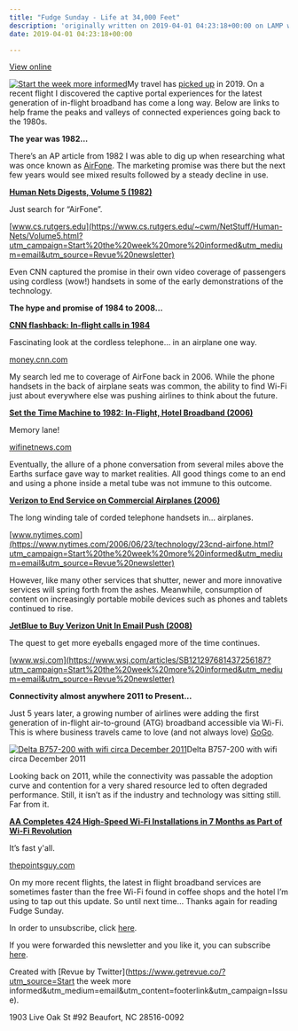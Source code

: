 ```yaml
---
title: "Fudge Sunday - Life at 34,000 Feet"
description: 'originally written on 2019-04-01 04:23:18+00:00 on LAMP with vi, WordPress, Jekyll, Gatsby Cloud, Netlify, Revue, Substack, or Buttondown'
date: 2019-04-01 04:23:18+00:00

---
```


[View online](https://sunday.fudge.org/issues/fudge-sunday-life-at-34-000-feet-168800?utm_campaign=Issue&utm_content=view_in_browser&utm_medium=email&utm_source=Start+the+week+more+informed)

[![Start the week more informed](https://bucketeer-e05bbc84-baa3-437e-9518-adb32be77984.s3.amazonaws.com/public/images/08efd050-c432-49b2-b962-b158f5da12ad_1200x115.png "Start the week more informed")](https://substackcdn.com/image/fetch/f_auto,q_auto:good,fl_progressive:steep/https%3A%2F%2Fbucketeer-e05bbc84-baa3-437e-9518-adb32be77984.s3.amazonaws.com%2Fpublic%2Fimages%2F08efd050-c432-49b2-b962-b158f5da12ad_1200x115.png)My travel has [picked up](https://jaycuthrell.com/my-eighth-year-at-vce/?utm_campaign=Start%20the%20week%20more%20informed&utm_medium=email&utm_source=Revue%20newsletter) in 2019. On a recent flight I discovered the captive portal experiences for the latest generation of in-flight broadband has come a long way. Below are links to help frame the peaks and valleys of connected experiences going back to the 1980s.

 **The year was 1982...**

There’s an AP article from 1982 I was able to dig up when researching what was once known as [AirFone](https://en.wikipedia.org/wiki/Airfone?utm_campaign=Start%20the%20week%20more%20informed&utm_medium=email&utm_source=Revue%20newsletter). The marketing promise was there but the next few years would see mixed results followed by a steady decline in use.

**[Human Nets Digests, Volume 5 (1982)](https://www.cs.rutgers.edu/~cwm/NetStuff/Human-Nets/Volume5.html?utm_campaign=Start%20the%20week%20more%20informed&utm_medium=email&utm_source=Revue%20newsletter)**

Just search for “AirFone”.

[www.cs.rutgers.edu](https://www.cs.rutgers.edu/~cwm/NetStuff/Human-Nets/Volume5.html?utm_campaign=Start%20the%20week%20more%20informed&utm_medium=email&utm_source=Revue%20newsletter)

Even CNN captured the promise in their own video coverage of passengers using cordless (wow!) handsets in some of the early demonstrations of the technology.

 **The hype and promise of 1984 to 2008...**

**[CNN flashback: In-flight calls in 1984](https://money.cnn.com/video/technology/2013/11/22/t-airfone-flashback-1984.cnnmoney/?utm_campaign=Start%20the%20week%20more%20informed&utm_medium=email&utm_source=Revue%20newsletter)**

Fascinating look at the cordless telephone… in an airplane one way.

[money.cnn.com](https://money.cnn.com/video/technology/2013/11/22/t-airfone-flashback-1984.cnnmoney/?utm_campaign=Start%20the%20week%20more%20informed&utm_medium=email&utm_source=Revue%20newsletter)

My search led me to coverage of AirFone back in 2006. While the phone handsets in the back of airplane seats was common, the ability to find Wi-Fi just about everywhere else was pushing airlines to think about the future.

**[Set the Time Machine to 1982: In-Flight, Hotel Broadband (2006)](https://wifinetnews.com/archives/2006/06/set_the_time_machine_to_1982_in-flight_hotel_broadband.html?utm_campaign=Start%20the%20week%20more%20informed&utm_medium=email&utm_source=Revue%20newsletter)**

Memory lane!

[wifinetnews.com](https://wifinetnews.com/archives/2006/06/set_the_time_machine_to_1982_in-flight_hotel_broadband.html?utm_campaign=Start%20the%20week%20more%20informed&utm_medium=email&utm_source=Revue%20newsletter)

Eventually, the allure of a phone conversation from several miles above the Earths surface gave way to market realities. All good things come to an end and using a phone inside a metal tube was not immune to this outcome.

**[Verizon to End Service on Commercial Airplanes (2006)](https://www.nytimes.com/2006/06/23/technology/23cnd-airfone.html?utm_campaign=Start%20the%20week%20more%20informed&utm_medium=email&utm_source=Revue%20newsletter)**

The long winding tale of corded telephone handsets in… airplanes.

[www.nytimes.com](https://www.nytimes.com/2006/06/23/technology/23cnd-airfone.html?utm_campaign=Start%20the%20week%20more%20informed&utm_medium=email&utm_source=Revue%20newsletter)

However, like many other services that shutter, newer and more innovative services will spring forth from the ashes. Meanwhile, consumption of content on increasingly portable mobile devices such as phones and tablets continued to rise.

**[JetBlue to Buy Verizon Unit In Email Push (2008)](https://www.wsj.com/articles/SB121297681437256187?utm_campaign=Start%20the%20week%20more%20informed&utm_medium=email&utm_source=Revue%20newsletter)**

The quest to get more eyeballs engaged more of the time continues.

[www.wsj.com](https://www.wsj.com/articles/SB121297681437256187?utm_campaign=Start%20the%20week%20more%20informed&utm_medium=email&utm_source=Revue%20newsletter)

 **Connectivity almost anywhere 2011 to Present...**

Just 5 years later, a growing number of airlines were adding the first generation of in-flight air-to-ground (ATG) broadband accessible via Wi-Fi. This is where business travels came to love (and not always love) [GoGo](https://en.wikipedia.org/wiki/Gogo_Business_Aviation?utm_campaign=Start%20the%20week%20more%20informed&utm_medium=email&utm_source=Revue%20newsletter).

[![Delta B757-200 with wifi circa December 2011](https://bucketeer-e05bbc84-baa3-437e-9518-adb32be77984.s3.amazonaws.com/public/images/4eaf497f-fb94-47bb-9005-80ebcd819c99_600x600.jpeg "Delta B757-200 with wifi circa December 2011")](https://substackcdn.com/image/fetch/f_auto,q_auto:good,fl_progressive:steep/https%3A%2F%2Fbucketeer-e05bbc84-baa3-437e-9518-adb32be77984.s3.amazonaws.com%2Fpublic%2Fimages%2F4eaf497f-fb94-47bb-9005-80ebcd819c99_600x600.jpeg)Delta B757-200 with wifi circa December 2011

Looking back on 2011, while the connectivity was passable the adoption curve and contention for a very shared resource led to often degraded performance. Still, it isn’t as if the industry and technology was sitting still. Far from it.

**[AA Completes 424 High-Speed Wi-Fi Installations in 7 Months as Part of Wi-Fi Revolution](https://thepointsguy.com/news/state-of-american-airlines-wifi/?utm_campaign=Start%20the%20week%20more%20informed&utm_medium=email&utm_source=Revue%20newsletter)**

It’s fast y'all.

[thepointsguy.com](https://thepointsguy.com/news/state-of-american-airlines-wifi/?utm_campaign=Start%20the%20week%20more%20informed&utm_medium=email&utm_source=Revue%20newsletter)

On my more recent flights, the latest in flight broadband services are sometimes faster than the free Wi-Fi found in coffee shops and the hotel I’m using to tap out this update. So until next time… Thanks again for reading Fudge Sunday.

In order to unsubscribe, click [here](#).

If you were forwarded this newsletter and you like it, you can subscribe [here](https://sunday.fudge.org/?utm_campaign=Issue&utm_content=forwarded&utm_medium=email&utm_source=Start+the+week+more+informed).

Created with [Revue by Twitter](https://www.getrevue.co/?utm_source=Start the week more informed&utm_medium=email&utm_content=footerlink&utm_campaign=Issue).

1903 Live Oak St #92 Beaufort, NC 28516-0092

